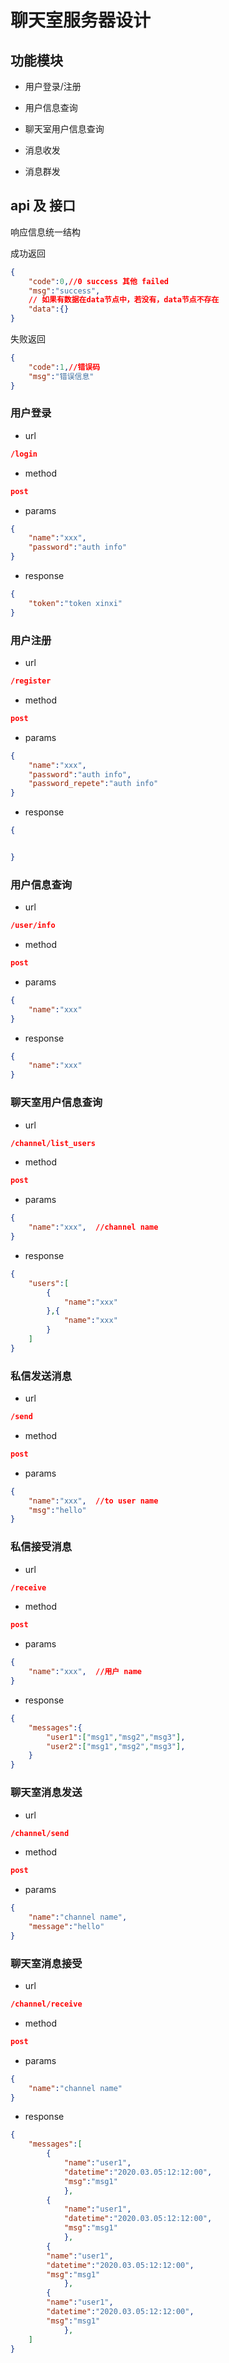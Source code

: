 # 聊天室服务器设计

## 功能模块

- 用户登录/注册

- 用户信息查询

- 聊天室用户信息查询

- 消息收发

- 消息群发

## api 及 接口

响应信息统一结构

成功返回

```json
{
    "code":0,//0 success 其他 failed
    "msg":"success",
    // 如果有数据在data节点中，若没有，data节点不存在
    "data":{}
}
```

失败返回

```json
{
    "code":1,//错误码
    "msg":"错误信息"
}
```

### 用户登录

- url

```json
/login
```

- method

```json
post
```

- params

```json
{
    "name":"xxx",
    "password":"auth info"
}
```

- response

```json
{
    "token":"token xinxi"
}
```

### 用户注册

- url

```json
/register
```

- method

```json
post
```

- params

```json
{
    "name":"xxx",
    "password":"auth info",
    "password_repete":"auth info"
}
```

- response

```json
{


}
```

### 用户信息查询

- url

```json
/user/info
```

- method

```json
post
```

- params

```json
{
    "name":"xxx"
}
```

- response

```json
{
    "name":"xxx"
}
```

### 聊天室用户信息查询

- url

```json
/channel/list_users
```

- method

```json
post
```

- params

```json
{
    "name":"xxx",  //channel name
}
```

- response

```json
{
    "users":[
        {
            "name":"xxx"
        },{
            "name":"xxx"
        }
    ]
}
```

### 私信发送消息

- url

```json
/send
```

- method

```json
post
```

- params

```json
{
    "name":"xxx",  //to user name
    "msg":"hello"
}
```

### 私信接受消息

- url

```json
/receive
```

- method

```json
post
```

- params

```json
{
    "name":"xxx",  //用户 name
}
```

- response

```json
{
    "messages":{
        "user1":["msg1","msg2","msg3"],
        "user2":["msg1","msg2","msg3"],
    }
}
```

### 聊天室消息发送

- url

```json
/channel/send
```

- method

```json
post
```

- params

```json
{
    "name":"channel name",
    "message":"hello"
}
```

### 聊天室消息接受

- url

```json
/channel/receive
```

- method

```json
post
```

- params

```json
{
    "name":"channel name"
}
```

- response

```json
{
    "messages":[
        {
            "name":"user1",
            "datetime":"2020.03.05:12:12:00",
            "msg":"msg1"
            },
        {
            "name":"user1",
            "datetime":"2020.03.05:12:12:00",
            "msg":"msg1"
            },
        {
        "name":"user1",
        "datetime":"2020.03.05:12:12:00",
        "msg":"msg1"
            },
        {
        "name":"user1",
        "datetime":"2020.03.05:12:12:00",
        "msg":"msg1"
            },
    ]
}
```
